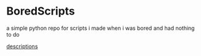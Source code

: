 # BoredScripts
a simple python repo for scripts i made when i was bored and had nothing to do

 <a href="https://github.com/omkarpradhan12/BoredScripts/blob/main/FileListandDescriptions.md">descriptions</a>
